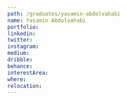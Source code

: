 ```yaml
---
path: /graduates/yasamin-abdolvahabi
name: Yasamin Abdolvahabi
portfolio:
linkedin:
twitter:
instagram:
medium:
dribble:
behance:
interestArea:
where:
relocation:
---
```

